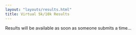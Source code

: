 ```yaml
---
layout: "layouts/results.html"
title: Virtual 5k/10k Results
---
```


Results will be available as soon as someone submits a time...
